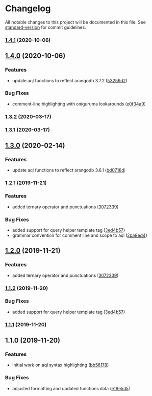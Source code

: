 # Changelog

All notable changes to this project will be documented in this file. See [standard-version](https://github.com/conventional-changelog/standard-version) for commit guidelines.

### [1.4.1](https://github.com/monotykamary/vscode-aql/compare/v1.4.0...v1.4.1) (2020-10-06)

## [1.4.0](https://github.com/monotykamary/vscode-aql/compare/v1.3.2...v1.4.0) (2020-10-06)


### Features

* update aql functions to reflect arangodb 3.7.2 ([53259d2](https://github.com/monotykamary/vscode-aql/commit/53259d2c9cdfe191b173b8b4aea5438e25ffd2bc))


### Bug Fixes

* comment-line highlighting with oniguruma lookarounds ([e0f34a9](https://github.com/monotykamary/vscode-aql/commit/e0f34a92c4ff7dd159d064207c2dbcb3eb2447f4))

### [1.3.2](https://github.com/monotykamary/vscode-aql/compare/v1.3.1...v1.3.2) (2020-03-17)

### [1.3.1](https://github.com/monotykamary/vscode-aql/compare/v1.3.0...v1.3.1) (2020-03-17)

## [1.3.0](https://github.com/monotykamary/vscode-aql/compare/v1.2.1...v1.3.0) (2020-02-14)


### Features

* update aql functions to reflect arangodb 3.6.1 ([bd0718d](https://github.com/monotykamary/vscode-aql/commit/bd0718de8357296f9ec4faf69a4805fba8eab021))

### [1.2.1](https://github.com/monotykamary/vscode-aql/compare/v1.1.0...v1.2.1) (2019-11-21)


### Features

* added ternary operator and punctuations ([3072339](https://github.com/monotykamary/vscode-aql/commit/3072339bdbe22130c32b69088944f70170dde82e))


### Bug Fixes

* added support for query helper template tag ([3ed4b57](https://github.com/monotykamary/vscode-aql/commit/3ed4b5702e5bceb4d66c3cce88f321edc246eb6b))
* grammar convention for comment line and scope to aql ([2ba8ed4](https://github.com/monotykamary/vscode-aql/commit/2ba8ed47c10b450f1b5657d9306c83092d0e5bb6))

## [1.2.0](https://github.com/monotykamary/vscode-aql/compare/v1.1.2...v1.2.0) (2019-11-21)


### Features

* added ternary operator and punctuations ([3072339](https://github.com/monotykamary/vscode-aql/commit/3072339bdbe22130c32b69088944f70170dde82e))


### [1.1.2](https://github.com/monotykamary/vscode-aql/compare/v1.1.0...v1.1.2) (2019-11-20)


### Bug Fixes

* added support for query helper template tag ([3ed4b57](https://github.com/monotykamary/vscode-aql/commit/3ed4b5702e5bceb4d66c3cce88f321edc246eb6b))

### [1.1.1](https://github.com/monotykamary/vscode-aql/compare/v1.1.0...v1.1.1) (2019-11-20)

## 1.1.0 (2019-11-20)


### Features

* initial work on aql syntax highlighting ([bb56178](https://github.com/monotykamary/vscode-aql/commit/bb56178bf212c5b2891b9f75f53386ce69190334))


### Bug Fixes

* adjusted formatting and updated functions data ([e19e5d5](https://github.com/monotykamary/vscode-aql/commit/e19e5d52aaa1d1bb97afc839f77172f99d1d4cf9))
